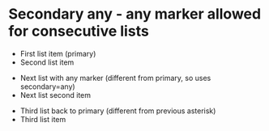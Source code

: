 # Secondary any - any marker allowed for consecutive lists

- First list item (primary)
- Second list item

* Next list with any marker (different from primary, so uses secondary=any)
* Next list second item

- Third list back to primary (different from previous asterisk)
- Third list item
